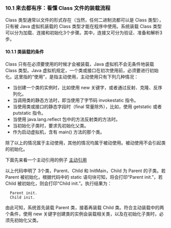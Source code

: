 ### 10.1 来去都有序：看懂 Class 文件的装载流程
  Class 类型通常以文件的形式存在（当然，任何二进制流都可以是 Class 类型），只有被 Java 虚拟机装载的 Class 类型才能在程序中使用。系统装载 Class 类型可以分为加载、连接和初始化3个步骤。其中，连接又可分为验证、准备和解析3步。

#### 10.1.1 类装载的条件
  Class 只有在必须要使用的时候才会被装载，Java 虚拟机不会无条件地装载 Class 类型。Java 虚拟机规定，一个类或接口在初次使用前，必须要进行初始化。这里指的“使用”，是指主动使用，主动使用只有下列几种情况：

  - 当创建一个类的实例时，比如使用 new 关键字，或者通过反射、克隆、反序列化。
  - 当调用类的静态方法时，即当使用了字节码 invokestatic 指令。
  - 当使用类或接口的静态字段时（final 常量除外），比如，使用 getstatic 或者 putstatic 指令。
  - 当使用 java.lang.reflect 包中的方法反射类的方法时。
  - 当初始化子类时，要求先初始化父类。
  - 作为启动虚拟机，含有 main() 方法的那个类。

  除了以上的情况属于主动使用，其他的情况均属于被动使用。被动使用不会引起类的初始化。

  下面先来看一个主动引用的例子
  [主动引用](../java/com/ibgdn/chapter_10/Parent.java)

  以上代码申明了 3个类，Parent、Child 和 InitMain，Child 为 Parent 的子类。若 Parent 被初始化，根据代码中的 static 语句块可知，将会打印“Parent init.”，若 Child 被初始化，则会打印“Child init.”。执行结果为：
  ```
    Parent init.
    Child init.
  ```
  由此可知，系统首先装载 Parent 类，接着再装载 Child 类。符合主动装载中的两个条件，使用 new 关键字创建类的实例会装载相关类，以及在初始化子类时，必须先初始化父类。